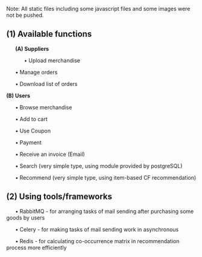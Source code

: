 Note: All static files including some javascript files and some images were not be pushed.

(1) Available functions
---

&nbsp;&nbsp;&nbsp;&nbsp;&nbsp;&nbsp;**(A) Suppliers**

  &nbsp;&nbsp;&nbsp;&nbsp;&nbsp;&nbsp;&nbsp;&nbsp;&nbsp;&nbsp;&nbsp;&nbsp;• Upload merchandise
  
  &nbsp;&nbsp;&nbsp;&nbsp;&nbsp;&nbsp;• Manage orders
  
  &nbsp;&nbsp;&nbsp;&nbsp;&nbsp;&nbsp;• Download list of orders
  

**(B) Users**

  &nbsp;&nbsp;&nbsp;&nbsp;&nbsp;&nbsp;• Browse merchandise
  
  &nbsp;&nbsp;&nbsp;&nbsp;&nbsp;&nbsp;• Add to cart
  
  &nbsp;&nbsp;&nbsp;&nbsp;&nbsp;&nbsp;• Use Coupon
  
  &nbsp;&nbsp;&nbsp;&nbsp;&nbsp;&nbsp;• Payment
  
  &nbsp;&nbsp;&nbsp;&nbsp;&nbsp;&nbsp;• Receive an invoice (Email)
  
  &nbsp;&nbsp;&nbsp;&nbsp;&nbsp;&nbsp;• Search (very simple type, using module provided by postgreSQL)
  
  &nbsp;&nbsp;&nbsp;&nbsp;&nbsp;&nbsp;• Recommend (very simple type, using item-based CF recommendation)
 

(2) Using tools/frameworks
---
  &nbsp;&nbsp;&nbsp;&nbsp;&nbsp;&nbsp;• RabbitMQ - for arranging tasks of mail sending after purchasing some goods by users
  
  &nbsp;&nbsp;&nbsp;&nbsp;&nbsp;&nbsp;• Celery - for making tasks of mail sending work in asynchronous
  
  &nbsp;&nbsp;&nbsp;&nbsp;&nbsp;&nbsp;• Redis - for calculating co-occurrence matrix in recommendation process more efficiently
  
